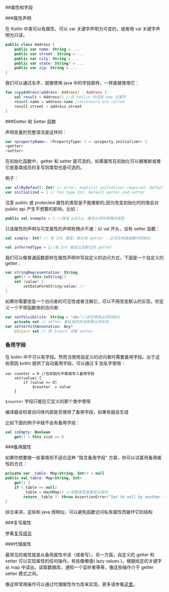 ##属性和字段

###属性声明

在 Kotlin 中类可以有属性，可以 var 关键字声明为可变的，或者用 val 关键字声明为只读。

```kotlin
public class Address { 	
	public var name: String = ...
  	public var street: String = ...
	public var city: String = ...
  	public var state: String? = ...
	public var zip: String = ...
}
```

我们可以通过名字，就像使用 java 中的字段那样，一样直接使用它：

```kotlin
fun copyAddress(address: Address) : Address {
	val result = Address() //在 kotlin 中没有 new 关键字
	result.name = address.name //accessors are called
	result.street = address.street
}
```

###Getter 和 Setter 函数

声明变量的完整语法是这样的：

```kotlin
var <propertyName>: <PropertyType> [ = <property_initializer> ]
<getter>
<setter>
```

在初始化函数中，getter 和 setter 是可选的。如果属性在初始化可以被推断或者它是基类成员的复写则类型也是可选的。

例子：

```kotlin
var allByDefault: Int? // error: explicit initializer required, default getter and setter implied
var initialized = 1 // has type Int, default getter and setter
```

注意 public 或 protected 属性的类型是不能推断的,因为改变初始化时的值会对 public api 产生不想要的影响。比如：

```kotlin
public val example = 1 //错误 public 属性必须有明确的类型
```

只读属性的声明与可变属性的声明有俩点不通：以 val 开头，没有 setter 函数：

```kotlin
val simple: Int? // 有 Int 类型，默认有 getter ，必须在构造函数中初始化

val inferredType = 1//有 Int 类型以及默认的 getter
```

我们可以像普通函数那样在属性声明中写自定义的访问方式，下面是一个自定义的 getter :

```kotlin
var stringRepresentation: String
	get() = this.toString()
	set (value) {
		setDataFormString(value) // 
}
```

如果你需要改变一个访问者的可见性或者注解它，可以不用改变默认的实现，你定义一个不带函数体的访问者:

```kotlin
var settVisibilite: String = "abc"//非空类型必须初始化
	private set // setter 是私有的并且有默认的实现
var setterVithAnnotation: Any?
	@Inject set // 用 Inject 注解 setter
```

### 备用字段

在 kotlin 中不可以有字段。然而当使用自定义的访问者时需要备用字段。出于这些原因 kotlin 提供了自动备用字段，可以通过 $ 加名字使用：

```kotllin
var counter = 0 //在初始化中直接写入备用字段
	set(value) {
		if (value >= 0)
			$counter  = value
	}
```

`$counter` 字段只能在它定义的那个类中使用

编译器会检查访问体内部是否使用了备用字段，如果有就会生成

比如下面的例子中就不会有备用字段：

```kotlin
val isEmpty: Boolean
	get() = this.size == 0
```

###备用属性

如果你想要做一些事情但不适合这种 "隐含备用字段" 方案，你可以试着用备用属性的方式：

```kotlin
private var _table: Map<String, Int>? = null
public val table: Map<String, Int>
	get() {
	if (_table == null)
		_table = HashMap() //参数类型是推导出来的
		return _table ?: throw AssertionError("Set to null by another thread")
}
```

综合来讲，这些和 java 很相似，可以避免函数访问私有属性而破坏它的结构

###复写属性

参看[复写成员](http://kotlinlang.org/docs/reference/classes.html#overriding-members)

###代理属性

最常见的属性就是从备用属性中读（或者写）。另一方面，自定义的 getter 和 setter 可以实现属性的任何操作。有些像懒值( lazy values )，根据给定的关键字从 map 中读出，读取数据库，通知一个监听者等等，像这些操作介于 getter setter 模式之间。

像这样常用操作可以通过代理属性作为库来实现。更多请参看[这里](http://kotlinlang.org/docs/reference/delegated-properties.html)。